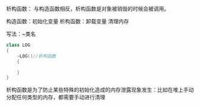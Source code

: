 析构函数：
与构造函数相反，析构函数是对象被销毁的时候会被调用。

构造函数：初始化变量 
析构函数：卸载变量 清理内存

写法：~类名

```c++
class LOG
{
    ~LOG()//析构函数
    {

    }
}
```

析构函数是为了防止某些特殊的初始化造成的内存泄露现象发生：比如在堆上手动分配任何类型的内存，都需要手动进行清理